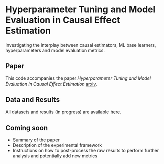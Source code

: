 # Hyperparameter Tuning and Model Evaluation in Causal Effect Estimation

Investigating the interplay between causal estimators, ML base learners, hyperparameters and model evaluation metrics.

## Paper
This code accompanies the paper _Hyperparameter Tuning and Model Evaluation in Causal Effect Estimation_ [arxiv](https://arxiv.org/abs/2303.01412).

## Data and Results
All datasets and results (in progress) are available [here](https://essexuniversity.box.com/s/xi6ptui0162dlcaokg8vv0274napxcsi).

## Coming soon
- Summary of the paper
- Description of the experimental framework
- Instructions on how to post-process the raw results to perform further analysis and potentially add new metrics
